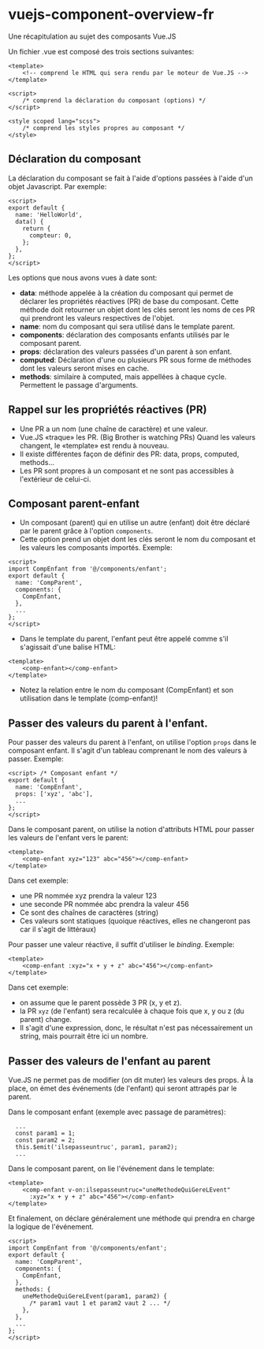 # vuejs-component-overview-fr

Une récapitulation au sujet des composants Vue.JS

Un fichier .vue est composé des trois sections suivantes:
```
<template>
    <!-- comprend le HTML qui sera rendu par le moteur de Vue.JS -->
</template>

<script>
    /* comprend la déclaration du composant (options) */
</script>

<style scoped lang="scss">
    /* comprend les styles propres au composant */
</style>
```

## Déclaration du composant
La déclaration du composant se fait à l'aide d'options passées à l'aide d'un objet Javascript. Par exemple:

```
<script>
export default {
  name: 'HelloWorld',
  data() {
    return {
      compteur: 0,
    };
  },
};
</script>
```

Les options que nous avons vues à date sont:
* **data**: méthode appelée à la création du composant qui permet de déclarer les propriétés réactives (PR) de base du composant. Cette méthode doit retourner un objet dont les clés seront les noms de ces PR qui prendront les valeurs respectives de l'objet.
* **name**: nom du composant qui sera utilisé dans le template parent.
* **components**: déclaration des composants enfants utilisés par le composant parent.
* **props**: déclaration des valeurs passées d'un parent à son enfant.
* **computed**: Déclaration d'une ou plusieurs PR sous forme de méthodes dont les valeurs seront mises en cache.
* **methods**: similaire à computed, mais appellées à chaque cycle. Permettent le passage d'arguments.

## Rappel sur les propriétés réactives (PR)

* Une PR a un nom (une chaîne de caractère) et une valeur.
* Vue.JS «traque» les PR. (Big Brother is watching PRs) Quand les valeurs changent, le «template» est rendu à nouveau.
* Il existe différentes façon de définir des PR: data, props, computed, methods...
* Les PR sont propres à un composant et ne sont pas accessibles à l'extérieur de celui-ci.

## Composant parent-enfant

* Un composant (parent) qui en utilise un autre (enfant) doit être déclaré par le parent grâce à l'option `components`.
* Cette option prend un objet dont les clés seront le nom du composant et les valeurs les composants importés. Exemple:

```
<script>
import CompEnfant from '@/components/enfant';
export default {
  name: 'CompParent',
  components: {
    CompEnfant,
  },
  ...
};
</script>
```
* Dans le template du parent, l'enfant peut être appelé comme s'il s'agissait d'une balise HTML:
```
<template>
    <comp-enfant></comp-enfant>
</template>
```
* Notez la relation entre le nom du composant (CompEnfant) et son utilisation dans le template (comp-enfant)!

## Passer des valeurs du parent à l'enfant.

Pour passer des valeurs du parent à l'enfant, on utilise l'option `props` dans le composant enfant. Il s'agit d'un tableau comprenant le nom des valeurs à passer. Exemple:
```
<script> /* Composant enfant */
export default {
  name: 'CompEnfant',
  props: ['xyz', 'abc'],
  ...
};
</script>
```
Dans le composant parent, on utilise la notion d'attributs HTML pour passer les valeurs de l'enfant vers le parent:
```
<template>
    <comp-enfant xyz="123" abc="456"></comp-enfant>
</template>
```
Dans cet exemple:
* une PR nommée xyz prendra la valeur 123
* une seconde PR nommée abc prendra la valeur 456 
* Ce sont des chaînes de caractères (string)
* Ces valeurs sont statiques (quoique réactives, elles ne changeront pas car il s'agit de littéraux)

Pour passer une valeur réactive, il suffit d'utiliser le _binding_. Exemple:
```
<template>
    <comp-enfant :xyz="x + y + z" abc="456"></comp-enfant>
</template>
```
Dans cet exemple:
* on assume que le parent possède 3 PR (x, y et z).
* la PR `xyz` (de l'enfant) sera recalculée à chaque fois que x, y ou z (du parent) change.
* Il s'agit d'une expression, donc, le résultat n'est pas nécessairement un string, mais pourrait être ici un nombre.


## Passer des valeurs de l'enfant au parent

Vue.JS ne permet pas de modifier (on dit muter) les valeurs des props. À la place, on émet des événements (de l'enfant) qui seront attrapés par le parent.

Dans le composant enfant (exemple avec passage de paramètres):
```
  ...
  const param1 = 1;
  const param2 = 2;
  this.$emit('ilsepasseuntruc', param1, param2);
  ...
```

Dans le composant parent, on lie l'événement dans le template:
```
<template>
    <comp-enfant v-on:ilsepasseuntruc="uneMethodeQuiGereLEvent"
      :xyz="x + y + z" abc="456"></comp-enfant>
</template>
```

Et finalement, on déclare généralement une méthode qui prendra en charge la logique de l'événement.

```
<script>
import CompEnfant from '@/components/enfant';
export default {
  name: 'CompParent',
  components: {
    CompEnfant,
  },
  methods: {
    uneMethodeQuiGereLEvent(param1, param2) {
      /* param1 vaut 1 et param2 vaut 2 ... */
    },
  },
  ...
};
</script>
```

